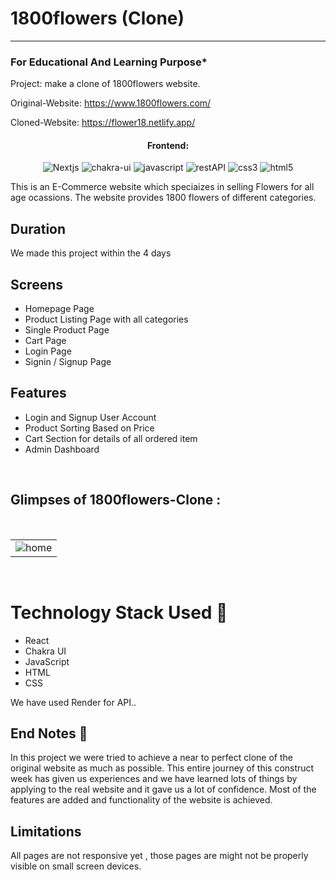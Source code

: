 # 1800flowers (Clone)
-----

### For Educational And Learning Purpose*
Project: make a clone of 1800flowers website.

Original-Website: https://www.1800flowers.com/

Cloned-Website: https://flower18.netlify.app/

<h4 align="center">Frontend:</h4>

<p align="center">
  <img src="https://img.shields.io/badge/React-20232A?style=for-the-badge&logo=react&logoColor=61DAFB" alt="Nextjs" />
  <img src="https://img.shields.io/badge/Chakra%20UI-3bc7bd?style=for-the-badge&logo=chakraui&logoColor=white" alt="chakra-ui" />
  <img src="https://img.shields.io/badge/JavaScript-323330?style=for-the-badge&logo=javascript&logoColor=F7DF1E" alt="javascript" />
  <img src="https://img.shields.io/badge/Render-02303A?style=for-the-badge&logo=react-router&logoColor=white" alt="restAPI" />
  <img src="https://img.shields.io/badge/CSS-1572B6?style=for-the-badge&logo=css3&logoColor=white" alt="css3" />
  <img src="https://img.shields.io/badge/HTML-E34F26?style=for-the-badge&logo=html5&logoColor=white" alt="html5" />
</p>

This is an E-Commerce website which speciaizes in selling Flowers for all age ocassions. The website provides 1800 flowers of different categories.



## Duration 
We made this project within the 4 days
<br />

## Screens 
- Homepage Page
- Product Listing Page with all categories
- Single Product Page
- Cart Page
- Login Page
- Signin / Signup Page


##  Features
- Login and Signup User Account
- Product Sorting Based on Price
- Cart Section for details of all ordered item
- Admin Dashboard
<br />


## Glimpses of 1800flowers-Clone :
<table>
  <tr>
    <td><img src="https://ibb.co/85z64hP"  alt="home" /></td>
  </tr>
  <br/>

</table>

<br />


# Technology Stack Used 🌟
* React
* Chakra UI
* JavaScript
* HTML
* CSS

We have used Render for API..


## End Notes 📑
In this project we were tried to achieve a near to perfect clone of the original website as much as possible. This entire journey of this construct week has given us experiences and we have learned lots of things by applying to the real website and it gave us a lot of confidence. Most of the features are added and functionality of the website is achieved.

## Limitations
All pages are not responsive yet , those pages are might not be properly visible on small screen devices.
